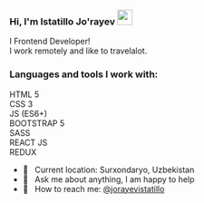 ### Hi, I'm Istatillo Jo'rayev <img src="https://media.giphy.com/media/hvRJCLFzcasrR4ia7z/giphy.gif" width="27px">
I Frontend Developer! <br />
I work remotely and like to travelalot.
### Languages and tools I work with:
HTML 5<br />
CSS 3<br />
JS (ES6+)<br />
BOOTSTRAP 5<br />
SASS<br />
REACT JS<br />
REDUX<br />

- 📍 &nbsp; Current location: Surxondaryo, Uzbekistan
- 💬 &nbsp; Ask me about anything, I am happy to help
- 📨 &nbsp; How to reach me: [@jorayevistatillo](https://instagram.com/jorayevistatillo/)
